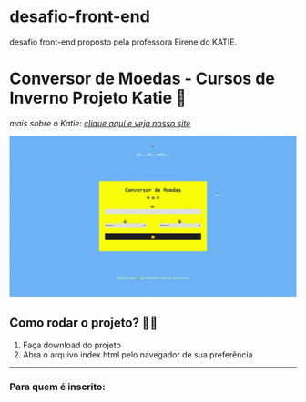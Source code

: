 # desafio-front-end
desafio front-end proposto pela professora Eirene do KATIE.

# Conversor de Moedas - Cursos de Inverno Projeto Katie :money_with_wings:
*mais sobre o Katie: [clique aqui e veja nosso site](https://ic.ufal.br/extensao/katie/)*

![Conversor de Moedas](/conversor.gif)

## Como rodar o projeto? :woman_technologist:

1. Faça download do projeto
2. Abra o arquivo index.html pelo navegador de sua preferência

<hr>

### Para quem é inscrito: 
